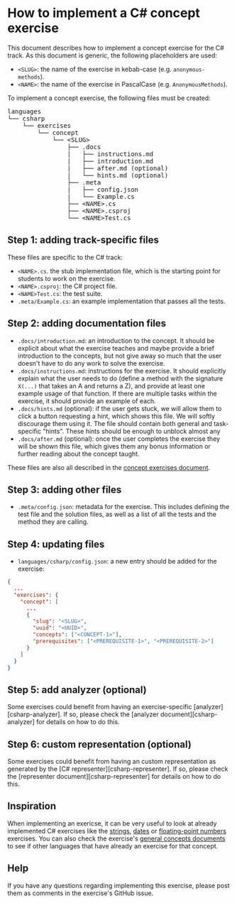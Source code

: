 # How to implement a C# concept exercise

This document describes how to implement a concept exercise for the C# track. As this document is generic, the following placeholders are used:

- `<SLUG>`: the name of the exercise in kebab-case (e.g. `anonymous-methods`).
- `<NAME>`: the name of the exercise in PascalCase (e.g. `AnonymousMethods`).

To implement a concept exercise, the following files must be created:

<pre>
languages
└── csharp
    └── exercises
        └── concept
            └── &lt;SLUG&gt;
                ├── .docs
                |   ├── instructions.md
                |   ├── introduction.md
                |   ├── after.md (optional)
                |   └── hints.md (optional)
                ├── .meta
                |   ├── config.json
                |   └── Example.cs
                ├── &lt;NAME&gt;.cs
                ├── &lt;NAME&gt;.csproj
                └── &lt;NAME&gt;Test.cs
</pre>

## Step 1: adding track-specific files

These files are specific to the C# track:

- `<NAME>.cs`. the stub implementation file, which is the starting point for students to work on the exercise.
- `<NAME>.csproj`: the C# project file.
- `<NAME>Test.cs`: the test suite.
- `.meta/Example.cs`: an example implementation that passes all the tests.

## Step 2: adding documentation files

- `.docs/introduction.md`: an introduction to the concept. It should be explicit about what the exercise teaches and maybe provide a brief introduction to the concepts, but not give away so much that the user doesn't have to do any work to solve the exercise.
- `.docs/instructions.md`: instructions for the exercise. It should explicitly explain what the user needs to do (define a method with the signature `X(...)` that takes an A and returns a Z), and provide at least one example usage of that function. If there are multiple tasks within the exercise, it should provide an example of each.
- `.docs/hints.md` (optional): if the user gets stuck, we will allow them to click a button requesting a hint, which shows this file. We will softly discourage them using it. The file should contain both general and task-specific "hints". These hints should be enough to unblock almost any
- `.docs/after.md` (optional): once the user completes the exercise they will be shown this file, which gives them any bonus information or further reading about the concept taught.

These files are also all described in the [concept exercises document][docs-general-concept-exercises].

## Step 3: adding other files

- `.meta/config.json`: metadata for the exercise. This includes defining the test file and the solution files, as well as a list of all the tests and the method they are calling.

## Step 4: updating files

- `languages/csharp/config.json`: a new entry should be added for the exercise:

```json
{
  ...
  "exercises": {
    "concept": [
      ...
      {
        "slug": "<SLUG>",
        "uuid": "<UUID>",
        "concepts": ["<CONCEPT-1>"],
        "prerequisites": ["<PREREQUISITE-1>", "<PREREQUISITE-2>"]
      }
    ]
  }
}
```

## Step 5: add analyzer (optional)

Some exercises could benefit from having an exercise-specific [analyzer][csharp-analyzer]. If so, please check the [analyzer document][csharp-analyzer] for details on how to do this.

## Step 6: custom representation (optional)

Some exercises could benefit from having an custom representation as generated by the [C# representer][csharp-representer]. If so, please check the [representer document][csharp-representer] for details on how to do this.

## Inspiration

When implementing an exericse, it can be very useful to look at already implemented C# exercises like the [strings][concept-exercise-strings], [dates][concept-exercise-dates] or [floating-point numbers][concept-exercise-floating-point-numbers] exercises. You can also check the exercise's [general concepts documents][reference] to see if other languages that have already an exercise for that concept.

## Help

If you have any questions regarding implementing this exercise, please post them as comments in the exercise's GitHub issue.

[docs-analyzer]: ./analyzer.md
[docs-representer]: ./representer.md
[docs-reference]: ./reference.md
[docs-general-concept-exercises]: ../../../docs/concept-exercises.md
[concept-exercise-strings]: ../exercises/concept/strings
[concept-exercise-dates]: ../exercises/concept/dates
[concept-exercise-floating-point-numbers]: ../exercises/concept/numbers-floating-point
[reference]: ../../../reference
